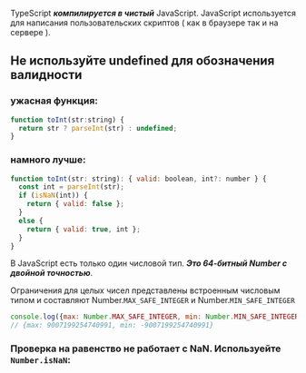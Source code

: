 TypeScript ***компилируется в чистый*** JavaScript. JavaScript используется для написания пользовательских скриптов ( как в браузере так и на сервере ).


## Не используйте undefined для обозначения валидности

### ужасная функция:
```javascript
function toInt(str:string) {
  return str ? parseInt(str) : undefined;
}
```
### намного лучше:
```javascript
function toInt(str: string): { valid: boolean, int?: number } {
  const int = parseInt(str);
  if (isNaN(int)) {
    return { valid: false };
  }
  else {
    return { valid: true, int };
  }
}
```

В JavaScript есть только один числовой тип. ***Это 64-битный Number с двойной точностью***.

Ограничения для целых чисел представлены встроенным числовым типом и составляют Number.`MAX_SAFE_INTEGER` и Number.`MIN_SAFE_INTEGER`

```javascript
console.log({max: Number.MAX_SAFE_INTEGER, min: Number.MIN_SAFE_INTEGER});
// {max: 9007199254740991, min: -9007199254740991}
```

### Проверка на равенство не работает с NaN. Используейте `Number.isNaN`: